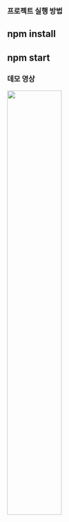 ### 프로젝트 실행 방법
## npm install 
## npm start

### 데모 영상
<img width="50%" src="https://user-images.githubusercontent.com/73879034/186245852-38a111f4-2f18-4f28-b1ef-c4289419b535.gif"/>
